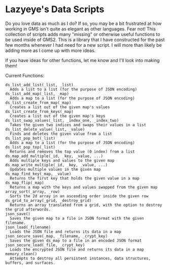 # Lazyeye's Data Scripts

Do you love data as much as I do? If so, you may be a bit frustrated at how working in GMS isn't quite as elegant as other languages. Fear not! This collection of scripts adds many "missing" or otherwise useful functions to be used inside of GMS2. This is a library that I have constructed for the past few months whenever I had need for a new script. I will more than likely be adding more as I come up with more ideas. 

If you have ideas for other functions, let me know and I'll look into making them!


Current Functions:

    ds_list_add_list(_list, _list)
      Adds a list to a list (for the purpose of JSON encoding)
    ds_list_add_map(_list, _map)
      Adds a map to a list (for the purpose of JSON encoding)
    ds_list_create_from_map(_map)
      Creates a list out of the given map's values
    ds_list_create_from_keys(_map)
      Creates a list out of the given map's keys
    ds_list_swap_values(_list, _index_one, _index_two)
      Takes the given two indices and swaps their values in a list
    ds_list_delete_value(_list, _value)
      Finds and deletes the given value from a list
    ds_list_pop_bot(_list)
      Adds a map to a list (for the purpose of JSON encoding)
    ds_list_pop_top(_list)
      Returns and removes the top value (0 index) from a list
    ds_map_add_multiple(_id, _key, _value, ...)
      Adds multiple keys and values to the given map
    ds_map_write_multiple(_id, _key, _value, ...)
      Updates multiple values in the given map
    ds_map_find_key(_map, _value)
      Returns the first key that holds the given value in a map
    ds_map_flip(_map)
      Returns a map with the keys and values swapped from the given map
    array_sort(_array, _row)
      Sorts the 2d array in an ascending order inside the given row
    ds_grid_to_array(_grid, _destroy_grid)
      Returns an array translated from a grid, with the option to destroy the grid afterwords.
    json_save()
      Saves the given map to a file in JSON format with the given filename.
    json_load(_filename)
      Loads the JSON file and returns its data in a map
    json_secure_save(_map, _filename, _crypt_key)
      Saves the given ds_map to a file in an encoded JSON format
    json_secure_load(_file, _crypt_key)
      Loads the encrypted JSON file and returns its data in a map
    memory_clean()
      Attempts to destroy all persistent instances, data structures, buffers, and surfaces.
